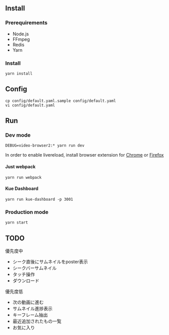 ## Install

### Prerequirements

- Node.js
- FFmpeg
- Redis
- Yarn

### Install

    yarn install

## Config

    cp config/default.yaml.sample config/default.yaml
    vi config/default.yaml

## Run

### Dev mode

    DEBUG=video-browser2:* yarn run dev

In order to enable livereload, install browser extension for [Chrome](https://chrome.google.com/webstore/detail/livereload/jnihajbhpnppcggbcgedagnkighmdlei) or [Firefox](https://addons.mozilla.org/en-US/firefox/addon/remotelivereload/)

#### Just webpack

    yarn run webpack

#### Kue Dashboard

    yarn run kue-dashboard -p 3001

### Production mode

    yarn start

## TODO

優先度中

- シーク直後にサムネイルをposter表示
- シークバーサムネイル
- タッチ操作
- ダウンロード

優先度低

- 次の動画に進む
- サムネイル進捗表示
- キーフレーム抽出
- 最近追加されたもの一覧
- お気に入り
